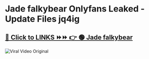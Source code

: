 
 # Jade falkybear Onlyfans Leaked - Update Files jq4ig

## <h2><a href="https://clipsfans.com/Jade_falkybear&ref=git">🔗 Click to LINKS ⏩⏩ 👉 🟢 Jade falkybear </a></h2>

<a href="https://clipsfans.com/Jade_falkybear&ref=git" rel="nofollow" data-target="animated-image.originalLink"><img src="https://i.ibb.co.com/xMMVF88/686577567.gif" alt="Viral Video Original" style="max-width: 100%; display: inline-block;" data-target="animated-image.originalImage"></a>

